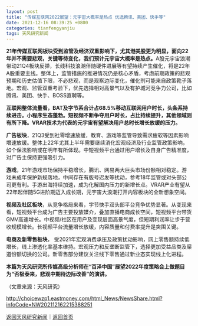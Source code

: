 ```yaml
---
layout: post
title: "传媒互联网2022展望：元宇宙大概率是热点 优选腾讯、美团、快手等"
date: 2021-12-16 08:39:25 +0800
categories: tianfengyanjiu
tags: 天风研究新闻
---
```

<p><strong>21年传媒互联网板块受到监管及经济双重影响下，尤其港美股更为明显，面向22年并不需要悲观，关键等待变化，我们预计元宇宙大概率是热点。</strong>A股元宇宙浪潮带动21Q4板块反弹，长线科技浪潮伴随硬件进展等有望持续产生催化，将是22年A股重要主线。整体上，监管措施的推进情况仍是核心矛盾，考虑前期政策的悲观预期和历史估值下限，不必悲观，而是观察边际变化，催化剂可能来自政策靴子落地。宏观、监管双重考验下，优先选择相对高景气以及有护城河竞争力公司，比如腾讯、美团、快手、BOSS直聘等。</p>
 <p><strong>互联网整体流量看，BAT及字节系合计占68.5%移动互联网用户时长，头条系持续进击。小程序生态蓬勃。短视频不断争夺用户时长，占比持续提升，其他领域则有所下降。VRAR技术为代表的元宇宙有望解决用户总时长增长放缓的压力。</strong></p>
 <p><strong>广告板块</strong>，21Q3受到社零增速放缓，教育、游戏等监管导致需求疲软等因素影响增速放缓。整体上22年尤其上半年需要继续消化宏观经济及行业监管政策影响，如个保法影响或在明年有所体现。中短视频平台通过用户增长及自身广告精准度，对广告主保持更强吸引力。</p>
 <p><strong>游戏</strong>，21年游戏市场保持平稳增长，腾讯、网易两大巨头市场份额相对稳定。游戏未成年保护新规落地，中间存在有版号迟发等扰动，参考18年监管或对头部公司更有利。手游出海持续加速，成为化解国内压力的新增长点。VRAR产业有望从22年起伴随5G进阶期迈入成长期，元宇宙大浪潮打开内容板块的全新想象空间。</p>
 <p><strong>视频及社区板块</strong>，从竞争格局来看，字节快手双头部平台竞争优势显著。从变现来看，短视频平台成为广告主要投放媒介，叠加直播电商成长空间，短视频平台带货GMV高速增长。中视频/社区在用户及变现层面高景气度，但短期利润率让步于营收规模增长。长视频平台流量增长放缓，内容质量和付费率提升是突围关键。</p>
 <p><strong>电商及新零售板块</strong>， 受2021年宏观消费承压及政策扰动影响，网上零售额持续低增长，线上渗透化率基本维持。宏观压力和反垄断监管下，选择更加受益品类及渠道份额切换的公司。新零售部分建议关注线下零售通过新业态实现线上化进程。</p>
 <p><strong>本篇为天风研究所传媒高级分析师在“百泽中国”展望2022年度策略会上做题目为“否极泰来，悲观中期待边际改善”的演讲。</strong></p><p class="em_media">（文章来源：天风研究）</p>

<http://choicewzp1.eastmoney.com/html_News/NewsShare.html?infoCode=NW202112162215388251>

[返回天风研究新闻](//finews.withounder.com/category/tianfengyanjiu.html)｜[返回首页](//finews.withounder.com/)
